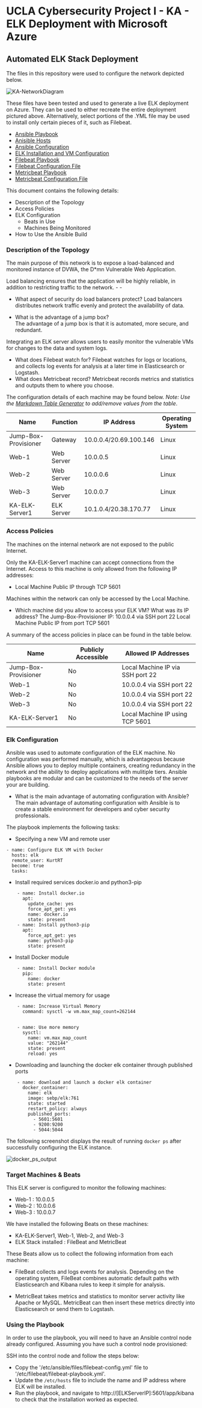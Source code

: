 # UCLA Cybersecurity Project I - KA - ELK Deployment with Microsoft Azure

## Automated ELK Stack Deployment

The files in this repository were used to configure the network depicted below.

![KA-NetworkDiagram](https://user-images.githubusercontent.com/85702906/140440104-c3701f7d-9863-41bf-b611-1fe17773bf55.PNG)


These files have been tested and used to generate a live ELK deployment on Azure. They can be used to either recreate the entire deployment pictured above. Alternatively, select portions of the .YML file may be used to install only certain pieces of it, such as Filebeat.

  - [Ansible Playbook](https://github.com/kurtxavier11/First_ELK_Stack/blob/main/Linux/pentest.yml)
  - [Anisible Hosts](https://github.com/kurtxavier11/First_ELK_Stack/blob/main/Ansible/hosts)
  - [Ansible Configuration](https://github.com/kurtxavier11/First_ELK_Stack/blob/main/Ansible/ansible.cfg)
  - [ELK Installation and VM Configuration](https://github.com/kurtxavier11/First_ELK_Stack/blob/main/Linux/install-elk.yml)
  - [Filebeat Playbook](https://github.com/kurtxavier11/First_ELK_Stack/blob/main/Linux/filebeat-playbook.yml)
  - [Filebeat Configuration File](https://github.com/kurtxavier11/First_ELK_Stack/blob/main/Linux/filebeat-config.yml)
  - [Metricbeat Playbook](https://github.com/kurtxavier11/First_ELK_Stack/blob/main/Linux/metricbeat-playbook.yml)
  - [Metricbeat Configuration File](https://github.com/kurtxavier11/First_ELK_Stack/blob/main/Linux/metricbeat-config.yml)


This document contains the following details:
- Description of the Topology
- Access Policies
- ELK Configuration
  - Beats in Use
  - Machines Being Monitored
- How to Use the Ansible Build


### Description of the Topology

The main purpose of this network is to expose a load-balanced and monitored instance of DVWA, the D*mn Vulnerable Web Application.

Load balancing ensures that the application will be highly reliable, in addition to restricting traffic to the network. - -

- What aspect of security do load balancers protect?
    Load balancers distributes network traffic evenly and protect the availability of data.
 
- What is the advantage of a jump box?    
    The advantage of a jump box is that it is automated, more secure, and redundant.

Integrating an ELK server allows users to easily monitor the vulnerable VMs for changes to the data and system logs.
- What does Filebeat watch for?
  Filebeat watches for logs or locations, and collects log events for analysis at a later time in Elasticsearch or Logstash.
- What does Metricbeat record? 
  Metricbeat records metrics and statistics and outputs them to where you choose. 

The configuration details of each machine may be found below.
_Note: Use the [Markdown Table Generator](http://www.tablesgenerator.com/markdown_tables) to add/remove values from the table_.

| Name     | Function | IP Address | Operating System |
|----------|----------|------------|------------------|
| Jump-Box-Provisioner| Gateway  | 10.0.0.4/20.69.100.146| Linux |
| Web-1    |Web Server| 10.0.0.5   | Linux            |
| Web-2    |Web Server| 10.0.0.6   | Linux            |
| Web-3    |Web Server| 10.0.0.7   | Linux            |
| KA-ELK-Server1| ELK Server | 10.1.0.4/20.38.170.77| Linux        |

### Access Policies

The machines on the internal network are not exposed to the public Internet. 

Only the KA-ELK-Server1 machine can accept connections from the Internet. Access to this machine is only allowed from the following IP addresses:
- Local Machine Public IP through TCP 5601

Machines within the network can only be accessed by the Local Machine.
- Which machine did you allow to access your ELK VM? What was its IP address?
  The Jump-Box-Provisioner IP: 10.0.0.4 via SSH port 22
  Local Machine Public IP from port TCP 5601

A summary of the access policies in place can be found in the table below.

| Name     | Publicly Accessible | Allowed IP Addresses |
|----------|---------------------|----------------------|
| Jump-Box-Provisioner | No      | Local Machine IP via SSH port 22    |
| Web-1    | No                  | 10.0.0.4 via SSH port 22                  |
| Web-2    |  No                 | 10.0.0.4 via SSH port 22                     |
| Web-3    | No                  | 10.0.0.4 via SSH port 22|
| KA-ELK-Server1| No             | Local Machine IP using TCP 5601|

### Elk Configuration

Ansible was used to automate configuration of the ELK machine. No configuration was performed manually, which is advantageous because Ansible allows you to deploy multiple containers, creating redundancy in the network and the ability to deploy applications with mulitiple tiers. Ansible playbooks are modular and can be customized to the needs of the server your are building.
- What is the main advantage of automating configuration with Ansible?
  The main advantage of automating configuration with Ansible is to create a stable environment for developers and cyber security professionals.

The playbook implements the following tasks:
- Specifying a new VM and remote user
```
- name: Configure ELK VM with Docker
  hosts: elk
  remote_user: KurtRT
  become: true
  tasks:
```
- Install required services docker.io and python3-pip
```
    - name: Install docker.io
      apt:
        update_cache: yes
        force_apt_get: yes
        name: docker.io
        state: present
    - name: Install python3-pip
      apt:
        force_apt_get: yes
        name: python3-pip
        state: present
```
- Install Docker module
```
    - name: Install Docker module
      pip:
        name: docker
        state: present
```
- Increase the virtual memory for usage
```
    - name: Increase Virtual Memory
      command: sysctl -w vm.max_map_count=262144


    - name: Use more memory
      sysctl:
        name: vm.max_map_count
        value: "262144"
        state: present
        reload: yes
```
- Downloading and launching the docker elk container through published ports
```
    - name: download and launch a docker elk container
      docker_container:
        name: elk
        image: sebp/elk:761
        state: started
        restart_policy: always
        published_ports:
          - 5601:5601
          - 9200:9200
          - 5044:5044
```

The following screenshot displays the result of running `docker ps` after successfully configuring the ELK instance.

![docker_ps_output](https://user-images.githubusercontent.com/85702906/140440031-597011e3-4380-41e3-ad63-64722388b396.PNG)


### Target Machines & Beats
This ELK server is configured to monitor the following machines:

- Web-1 : 10.0.0.5
- Web-2 : 10.0.0.6
- Web-3 : 10.0.0.7

We have installed the following Beats on these machines:

- KA-ELK-Server1, Web-1, Web-2, and Web-3
- ELK Stack installed : FileBeat and MetricBeat

These Beats allow us to collect the following information from each machine:

- FileBeat collects and logs events for analysis. Depending on the operating system, FileBeat combines automatic default paths with Elasticsearch and Kibana rules to keep it simple for analysis. 

- MetricBeat takes metrics and statistics to monitor server activity like Apache or MySQL. MetricBeat can then insert these metrics directly into Elasticsearch or send them to Logstash. 

### Using the Playbook
In order to use the playbook, you will need to have an Ansible control node already configured. Assuming you have such a control node provisioned: 

SSH into the control node and follow the steps below:
- Copy the '/etc/ansible/files/filebeat-config.yml' file to '/etc/filebeat/filebeat-playbook.yml'.
- Update the ```/etc/hosts``` file to include the name and IP address where ELK will be installed.
- Run the playbook, and navigate to http://[ELKServerIP]:5601/app/kibana to check that the installation worked as expected.


